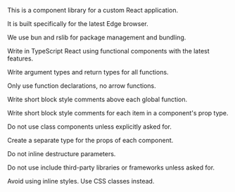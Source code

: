 This is a component library for a custom React application.

It is built specifically for the latest Edge browser.

We use bun and rslib for package management and bundling.

Write in TypeScript React using functional components with the latest features.

Write argument types and return types for all functions.

Only use function declarations, no arrow functions.

Write short block style comments above each global function.

Write short block style comments for each item in a component's prop type.

Do not use class components unless explicitly asked for.

Create a separate type for the props of each component.

Do not inline destructure parameters.

Do not use include third-party libraries or frameworks unless asked for.

Avoid using inline styles. Use CSS classes instead.
